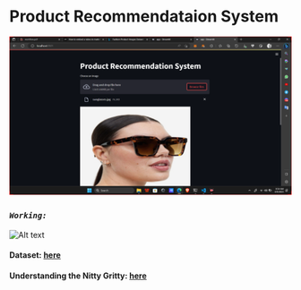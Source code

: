 # **Product Recommendataion System**
![Alt text](image.png)
### ***`Working: `***<br>
![Alt text](demo.gif)
<!-- <video width="1080" height="720" controls>
  <source src="demo.MP4" type="video/mp4">
</video> -->

#### Dataset: [here](https://www.kaggle.com/datasets/paramaggarwal/fashion-product-images-dataset)<br>
#### Understanding the Nitty Gritty: [here](workflow.pdf)<br>






